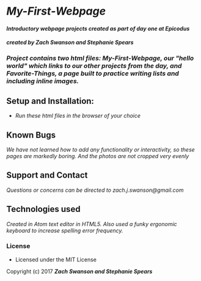 # _My-First-Webpage_  


#### _Introductory webpage projects created as part of day one at Epicodus_

#### _**created by Zach Swanson and Stephanie Spears**_



### _Project contains two html files: My-First-Webpage, our "hello world" which links to our other projects from the day, and Favorite-Things, a page built to practice writing lists and including inline images._


##  Setup and Installation:
* _Run these html files in the browser of your choice_


## Known Bugs

_We have not learned how to add any functionality or interactivity, so these pages are markedly boring.  And the photos are not cropped very evenly_

## Support and Contact


_Questions or concerns can be directed to zach.j.swanson@gmail.com_

## Technologies used

_Created in Atom text editor in HTML5.  Also used a funky ergonomic keyboard to increase spelling error frequency._

### License

* Licensed under the MIT License

Copyright (c) 2017 **_Zach Swanson and Stephanie Spears_**
